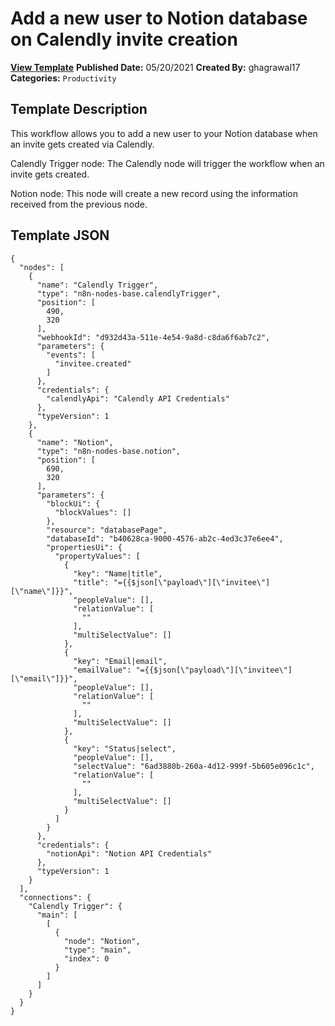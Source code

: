 # Add a new user to Notion database on Calendly invite creation

**[View Template](https://n8n.io/workflows/1088-/)**  **Published Date:** 05/20/2021  **Created By:** ghagrawal17  **Categories:** `Productivity`  

## Template Description

This workflow allows you to add a new user to your Notion database when an invite gets created via Calendly.



Calendly Trigger node: The Calendly node will trigger the workflow when an invite gets created.

Notion node: This node will create a new record using the information received from the previous node.

## Template JSON

```
{
  "nodes": [
    {
      "name": "Calendly Trigger",
      "type": "n8n-nodes-base.calendlyTrigger",
      "position": [
        490,
        320
      ],
      "webhookId": "d932d43a-511e-4e54-9a8d-c8da6f6ab7c2",
      "parameters": {
        "events": [
          "invitee.created"
        ]
      },
      "credentials": {
        "calendlyApi": "Calendly API Credentials"
      },
      "typeVersion": 1
    },
    {
      "name": "Notion",
      "type": "n8n-nodes-base.notion",
      "position": [
        690,
        320
      ],
      "parameters": {
        "blockUi": {
          "blockValues": []
        },
        "resource": "databasePage",
        "databaseId": "b40628ca-9000-4576-ab2c-4ed3c37e6ee4",
        "propertiesUi": {
          "propertyValues": [
            {
              "key": "Name|title",
              "title": "={{$json[\"payload\"][\"invitee\"][\"name\"]}}",
              "peopleValue": [],
              "relationValue": [
                ""
              ],
              "multiSelectValue": []
            },
            {
              "key": "Email|email",
              "emailValue": "={{$json[\"payload\"][\"invitee\"][\"email\"]}}",
              "peopleValue": [],
              "relationValue": [
                ""
              ],
              "multiSelectValue": []
            },
            {
              "key": "Status|select",
              "peopleValue": [],
              "selectValue": "6ad3880b-260a-4d12-999f-5b605e096c1c",
              "relationValue": [
                ""
              ],
              "multiSelectValue": []
            }
          ]
        }
      },
      "credentials": {
        "notionApi": "Notion API Credentials"
      },
      "typeVersion": 1
    }
  ],
  "connections": {
    "Calendly Trigger": {
      "main": [
        [
          {
            "node": "Notion",
            "type": "main",
            "index": 0
          }
        ]
      ]
    }
  }
}
```

